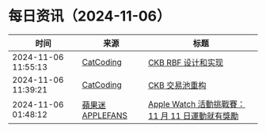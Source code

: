 ﻿# 每日资讯（2024-11-06）

|时间|来源|标题|
|---|---|---|
|2024-11-06 11:55:13|[CatCoding](https://catcoding.me/atom.xml)|[CKB RBF 设计和实现](http://catcoding.me/p/ckb-rbf/)|
|2024-11-06 11:39:21|[CatCoding](https://catcoding.me/atom.xml)|[CKB 交易池重构](http://catcoding.me/p/ckb-txpool-refactor/)|
|2024-11-06 01:48:12|[蘋果迷 APPLEFANS](https://applefans.today/feed/)|[Apple Watch 活動挑戰賽：11 月 11 日運動就有獎勵](https://applefans.today/2024-11-apple-watch-veterans-day-activity-challenge/)|
